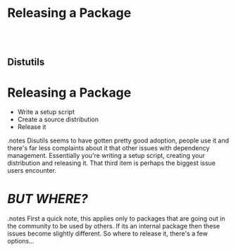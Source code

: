 <!SLIDE incremental>
# Releasing a Package #

<br/>
<br/>

## Distutils

<!SLIDE incremental>
# Releasing a Package #

- Write a setup script
- Create a source distribution
- Release it

.notes Disutils seems to have gotten pretty good adoption, people use it and there's far less complaints about it that other issues with dependency management. Essentially you're writing a setup script, creating your distribution and releasing it. That third item is perhaps the biggest issue users encounter.

<!SLIDE>
# *BUT WHERE?* #

.notes First a quick note, this applies only to packages that are going out in the community to be used by others. If its an internal package then these issues become slightly different. So where to release it, there's a few options...
